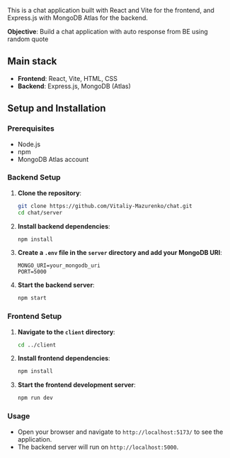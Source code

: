 This is a chat application built with React and Vite for the frontend, and Express.js with MongoDB Atlas for the backend. 

**Objective**: Build a chat application with auto response from BE using random quote

## Main stack

- **Frontend**: React, Vite, HTML, CSS
- **Backend**: Express.js, MongoDB (Atlas)

## Setup and Installation

### Prerequisites

- Node.js
- npm
- MongoDB Atlas account

### Backend Setup

1. **Clone the repository**:

   ```bash
   git clone https://github.com/Vitaliy-Mazurenko/chat.git
   cd chat/server

   ```

2. **Install backend dependencies**:

   ```bash
   npm install
   ```

3. **Create a `.env` file in the `server` directory and add your MongoDB URI**:

   ```env
   MONGO_URI=your_mongodb_uri
   PORT=5000
   ```

4. **Start the backend server**:
   ```bash
   npm start
   ```

### Frontend Setup

1. **Navigate to the `client` directory**:

   ```bash
   cd ../client
   ```

2. **Install frontend dependencies**:

   ```bash
   npm install
   ```

3. **Start the frontend development server**:
   ```bash
   npm run dev
   ```

### Usage

- Open your browser and navigate to `http://localhost:5173/` to see the application.
- The backend server will run on `http://localhost:5000`.
